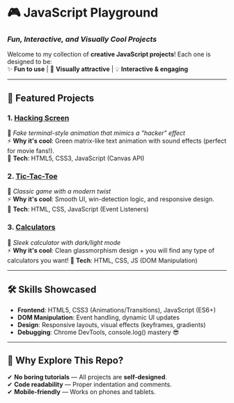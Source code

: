 # 🎮 **JavaScript Playground**  
### *Fun, Interactive, and Visually Cool Projects*  

Welcome to my collection of **creative JavaScript projects**! Each one is designed to be:  
✨ **Fun to use** | 🎨 **Visually attractive** | 💡 **Interactive & engaging**  

---

## 🚀 **Featured Projects**  

### 1. [**Hacking Screen**](/Hacking%20Screen)  
📌 *Fake terminal-style animation that mimics a "hacker" effect*  
⚡ **Why it's cool**: Green matrix-like text animation with sound effects (perfect for movie fans!).  
🔧 **Tech**: HTML5, CSS3, JavaScript (Canvas API)  

### 2. [**Tic-Tac-Toe**](/Tic-Tac-Toe)  
📌 *Classic game with a modern twist*  
⚡ **Why it's cool**: Smooth UI, win-detection logic, and responsive design.  
🔧 **Tech**: HTML, CSS, JavaScript (Event Listeners)  

### 3. [**Calculators**](/Calculators/)  
📌 *Sleek calculator with dark/light mode*  
⚡ **Why it's cool**: Clean glassmorphism design + 
you will find any type of calculators you want!
🔧 **Tech**: HTML, CSS, JS (DOM Manipulation)  

---

## 🛠️ **Skills Showcased**  
- **Frontend**: HTML5, CSS3 (Animations/Transitions), JavaScript (ES6+)  
- **DOM Manipulation**: Event handling, dynamic UI updates  
- **Design**: Responsive layouts, visual effects (keyframes, gradients)  
- **Debugging**: Chrome DevTools, console.log() mastery 😎  

---

## 🎯 **Why Explore This Repo?**  
✔ **No boring tutorials** — All projects are **self-designed**.  
✔ **Code readability** — Proper indentation and comments.  
✔ **Mobile-friendly** — Works on phones and tablets.  

